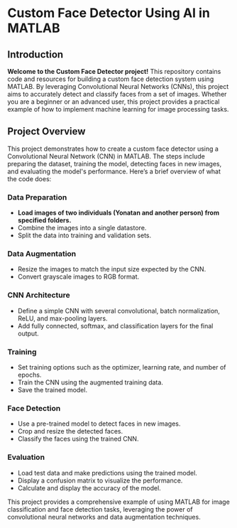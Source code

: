 # Custom Face Detector Using AI in MATLAB

## Introduction
**Welcome to the Custom Face Detector project!** This repository contains code and resources for building a custom face detection system using MATLAB. By leveraging Convolutional Neural Networks (CNNs), this project aims to accurately detect and classify faces from a set of images. Whether you are a beginner or an advanced user, this project provides a practical example of how to implement machine learning for image processing tasks.

## Project Overview
This project demonstrates how to create a custom face detector using a Convolutional Neural Network (CNN) in MATLAB. The steps include preparing the dataset, training the model, detecting faces in new images, and evaluating the model's performance. Here’s a brief overview of what the code does:

### Data Preparation
- **Load images of two individuals (Yonatan and another person) from specified folders.**
- Combine the images into a single datastore.
- Split the data into training and validation sets.

### Data Augmentation
- Resize the images to match the input size expected by the CNN.
- Convert grayscale images to RGB format.

### CNN Architecture
- Define a simple CNN with several convolutional, batch normalization, ReLU, and max-pooling layers.
- Add fully connected, softmax, and classification layers for the final output.

### Training
- Set training options such as the optimizer, learning rate, and number of epochs.
- Train the CNN using the augmented training data.
- Save the trained model.

### Face Detection
- Use a pre-trained model to detect faces in new images.
- Crop and resize the detected faces.
- Classify the faces using the trained CNN.

### Evaluation
- Load test data and make predictions using the trained model.
- Display a confusion matrix to visualize the performance.
- Calculate and display the accuracy of the model.

This project provides a comprehensive example of using MATLAB for image classification and face detection tasks, leveraging the power of convolutional neural networks and data augmentation techniques.
